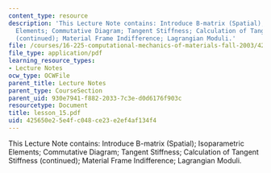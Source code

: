 ```yaml
---
content_type: resource
description: 'This Lecture Note contains: Introduce B-matrix (Spatial); Isoparametric
  Elements; Commutative Diagram; Tangent Stiffness; Calculation of Tangent Stiffness
  (continued); Material Frame Indifference; Lagrangian Moduli.'
file: /courses/16-225-computational-mechanics-of-materials-fall-2003/425650e25e4fc048ce23e2ef4af134f4_lesson_15.pdf
file_type: application/pdf
learning_resource_types:
- Lecture Notes
ocw_type: OCWFile
parent_title: Lecture Notes
parent_type: CourseSection
parent_uid: 930e7941-f882-2033-7c3e-d0d6176f903c
resourcetype: Document
title: lesson_15.pdf
uid: 425650e2-5e4f-c048-ce23-e2ef4af134f4
---
```

This Lecture Note contains: Introduce B-matrix (Spatial); Isoparametric Elements; Commutative Diagram; Tangent Stiffness; Calculation of Tangent Stiffness (continued); Material Frame Indifference; Lagrangian Moduli.

